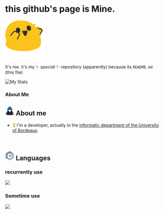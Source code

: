 <!-- LINK github -->
# this github's page is Mine.

![MEGA HAPPY STONKS](https://github.com/alex-bouget/alex-bouget/blob/main/img/happy.gif?raw=true)

It's me. it's my ✨ _special_ ✨ repository (apparently) because its `README.md` (this file)

![My Stats](https://github-readme-stats.vercel.app/api?username=alex-bouget&count_private=true&show_icons=true&theme=radical)


<!-- LINK ABOUT ME -->

### About Me

## <picture><img src = "https://github.com/alex-bouget/alex-bouget/blob/main/img/computer.gif?raw=true" width = 30px></picture> About me

- <img src="https://github.com/alex-bouget/alex-bouget/blob/main/img/trophy.gif?raw=true" width = 10px> I'm a developer, actually in the [informatic department of the University of Bordeaux](https://www.iut.u-bordeaux.fr/info/).

<br>

<!-- LINK LANGUAGES -->

## <picture><img src = "https://github.com/alex-bouget/alex-bouget/blob/main/img/programming-languages.gif?raw=true" width = 30px></picture> Languages

### recurrently use

![](https://skillicons.dev/icons?i=js,html,css,php,cpp,mysql,python,bash,git,github,)

### Sometime use

![](https://skillicons.dev/icons?i=vuejs,java,c,cs,gitlab,markdown,)